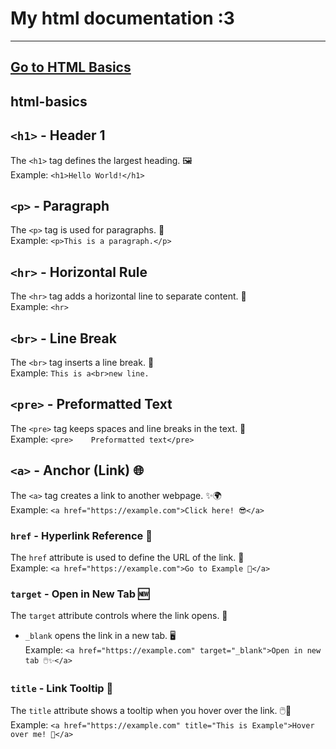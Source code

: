 # My html documentation :3
---------------------------------------------------
[Go to HTML Basics](#html-basics)
---------------------------------------------------

## html-basics

## `<h1>` - Header 1
The `<h1>` tag defines the largest heading. 🖼️  
Example: `<h1>Hello World!</h1>`

## `<p>` - Paragraph
The `<p>` tag is used for paragraphs. 📄  
Example: `<p>This is a paragraph.</p>`

## `<hr>` - Horizontal Rule
The `<hr>` tag adds a horizontal line to separate content. 🌈  
Example: `<hr>`

## `<br>` - Line Break
The `<br>` tag inserts a line break. 🌟  
Example: `This is a<br>new line.`

## `<pre>` - Preformatted Text
The `<pre>` tag keeps spaces and line breaks in the text. 🌿  
Example: `<pre>    Preformatted text</pre>`
## `<a>` - Anchor (Link) 🌐
The `<a>` tag creates a link to another webpage. ✨🌍  
Example: `<a href="https://example.com">Click here! 😎</a>`

### `href` - Hyperlink Reference 🔗
The `href` attribute is used to define the URL of the link. 🌈  
Example: `<a href="https://example.com">Go to Example 🌟</a>`

### `target` - Open in New Tab 🆕
The `target` attribute controls where the link opens. 💫  
- `_blank` opens the link in a new tab. 🖥️  
Example: `<a href="https://example.com" target="_blank">Open in new tab 🖱️✨</a>`

### `title` - Link Tooltip 📝
The `title` attribute shows a tooltip when you hover over the link. 🖱️👀  
Example: `<a href="https://example.com" title="This is Example">Hover over me! 🤩</a>`
